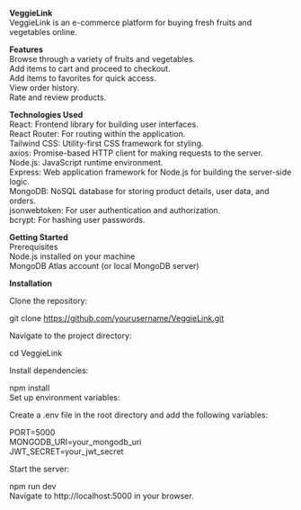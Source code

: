 **VeggieLink**  
VeggieLink is an e-commerce platform for buying fresh fruits and vegetables online.

**Features**  
Browse through a variety of fruits and vegetables.  
Add items to cart and proceed to checkout.  
Add items to favorites for quick access.  
View order history.  
Rate and review products.  

**Technologies Used**  
React: Frontend library for building user interfaces.  
React Router: For routing within the application.  
Tailwind CSS: Utility-first CSS framework for styling.  
axios: Promise-based HTTP client for making requests to the server.  
Node.js: JavaScript runtime environment.  
Express: Web application framework for Node.js for building the server-side logic.  
MongoDB: NoSQL database for storing product details, user data, and orders.  
jsonwebtoken: For user authentication and authorization.  
bcrypt: For hashing user passwords.  

**Getting Started**  
Prerequisites  
Node.js installed on your machine  
MongoDB Atlas account (or local MongoDB server)  

**Installation**  

Clone the repository:   

git clone https://github.com/yourusername/VeggieLink.git  

Navigate to the project directory:  

cd VeggieLink  

Install dependencies:  

npm install  
Set up environment variables:  

Create a .env file in the root directory and add the following variables:  

PORT=5000  
MONGODB_URI=your_mongodb_uri  
JWT_SECRET=your_jwt_secret 

Start the server:  

npm run dev  
Navigate to http://localhost:5000 in your browser.  
